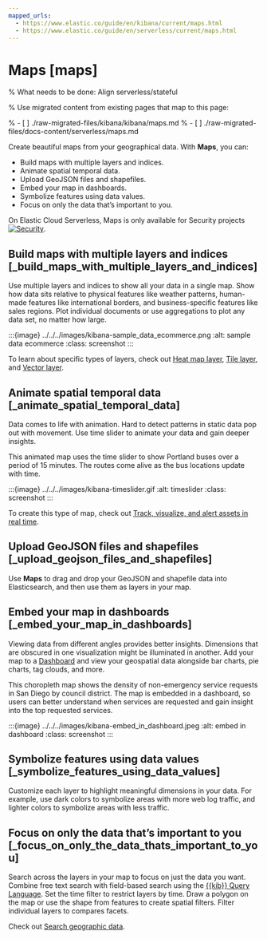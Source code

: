 ```yaml
---
mapped_urls:
  - https://www.elastic.co/guide/en/kibana/current/maps.html
  - https://www.elastic.co/guide/en/serverless/current/maps.html
---
```


# Maps [maps]

% What needs to be done: Align serverless/stateful

% Use migrated content from existing pages that map to this page:

% - [ ] ./raw-migrated-files/kibana/kibana/maps.md
% - [ ] ./raw-migrated-files/docs-content/serverless/maps.md


Create beautiful maps from your geographical data. With **Maps**, you can:

* Build maps with multiple layers and indices.
* Animate spatial temporal data.
* Upload GeoJSON files and shapefiles.
* Embed your map in dashboards.
* Symbolize features using data values.
* Focus on only the data that’s important to you.

On Elastic Cloud Serverless, Maps is only available for Security projects [![Security](../../../images/serverless-sec-badge.svg "")](../../../solutions/security/elastic-security-serverless.md).


## Build maps with multiple layers and indices [_build_maps_with_multiple_layers_and_indices]

Use multiple layers and indices to show all your data in a single map. Show how data sits relative to physical features like weather patterns, human-made features like international borders, and business-specific features like sales regions. Plot individual documents or use aggregations to plot any data set, no matter how large.

:::{image} ../../../images/kibana-sample_data_ecommerce.png
:alt: sample data ecommerce
:class: screenshot
:::

To learn about specific types of layers, check out [Heat map layer](../../../explore-analyze/visualize/maps/heatmap-layer.md), [Tile layer](../../../explore-analyze/visualize/maps/tile-layer.md), and [Vector layer](../../../explore-analyze/visualize/maps/vector-layer.md).


## Animate spatial temporal data [_animate_spatial_temporal_data]

Data comes to life with animation. Hard to detect patterns in static data pop out with movement. Use time slider to animate your data and gain deeper insights.

This animated map uses the time slider to show Portland buses over a period of 15 minutes. The routes come alive as the bus locations update with time.

:::{image} ../../../images/kibana-timeslider.gif
:alt: timeslider
:class: screenshot
:::

To create this type of map, check out [Track, visualize, and alert assets in real time](../../../explore-analyze/visualize/maps/asset-tracking-tutorial.md).

## Upload GeoJSON files and shapefiles [_upload_geojson_files_and_shapefiles]

Use **Maps** to drag and drop your GeoJSON and shapefile data into Elasticsearch, and then use them as layers in your map.


## Embed your map in dashboards [_embed_your_map_in_dashboards]

Viewing data from different angles provides better insights. Dimensions that are obscured in one visualization might be illuminated in another. Add your map to a [Dashboard](../../../explore-analyze/dashboards.md) and view your geospatial data alongside bar charts, pie charts, tag clouds, and more.

This choropleth map shows the density of non-emergency service requests in San Diego by council district. The map is embedded in a dashboard, so users can better understand when services are requested and gain insight into the top requested services.

:::{image} ../../../images/kibana-embed_in_dashboard.jpeg
:alt: embed in dashboard
:class: screenshot
:::


## Symbolize features using data values [_symbolize_features_using_data_values]

Customize each layer to highlight meaningful dimensions in your data. For example, use dark colors to symbolize areas with more web log traffic, and lighter colors to symbolize areas with less traffic.


## Focus on only the data that’s important to you [_focus_on_only_the_data_thats_important_to_you]

Search across the layers in your map to focus on just the data you want. Combine free text search with field-based search using the [{{kib}} Query Language](../../../explore-analyze/query-filter/languages/kql.md). Set the time filter to restrict layers by time. Draw a polygon on the map or use the shape from features to create spatial filters. Filter individual layers to compares facets.

Check out [Search geographic data](../../../explore-analyze/visualize/maps/maps-search.md).
